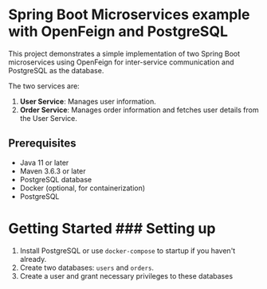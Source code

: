 # Spring Boot Microservices example with OpenFeign and PostgreSQL

This project demonstrates a simple implementation of two Spring Boot microservices using OpenFeign
for inter-service communication and PostgreSQL as the database.

The two services are:

1. **User Service**: Manages user information.
2. **Order Service**: Manages order information and fetches user details from the User Service.

## Prerequisites

- Java 11 or later
- Maven 3.6.3 or later
- PostgreSQL database
- Docker (optional, for containerization)
- PostgreSQL

# Getting Started ### Setting up

1. Install PostgreSQL or use `docker-compose`  to startup if you haven't already.
2. Create two databases: `users` and `orders`.
3. Create a user and grant necessary privileges to these databases
